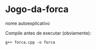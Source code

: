 # Jogo-da-forca
nome autoexplicativo

Compile antes de executar (obviamente):
```
g++ forca.cpp -o forca
```
